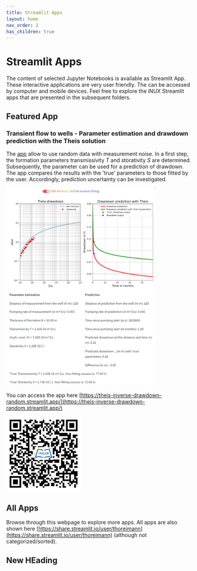 ```yaml
---
title: Streamlit Apps
layout: home
nav_order: 2
has_children: true
---
```


# Streamlit Apps

The content of selected Jupyter Notebooks is available as Streamlit App. These interactive applications are very user friendly. The can be accessed by computer and mobile devices. Feel free to explore the iNUX Streamlit apps that are presented in the subsequent folders.

## Featured App
### Transient flow to wells - Parameter estimation and drawdown prediction with the Theis solution

The [app](https://theis-inverse-drawdown-random.streamlit.app/) allow to use random data with measurement noise. In a first step, the formation parameters transmissivity _T_ and storativity _S_ are determined. Subsequently, the parameter can be used for a prediction of drawdown. The app compares the results with the 'true' parameters to those fitted by the user. Accordingly, prediction uncertainty can be investigated. 

<img src="./assets/images/st/05/theis_invers_drawdown_random.png" alt="Screenshot of the app" width="400"/>

You can access the app here [https://theis-inverse-drawdown-random.streamlit.app/](https://theis-inverse-drawdown-random.streamlit.app/)

<img src="./assets/images/st/05/theis_invers_drawdown_random_QR.png" alt="QR code to access the app" width="200"/>

## All Apps 
Browse through this webpage to explore more apps. All apps are also shown here [https://share.streamlit.io/user/thoreimann](https://share.streamlit.io/user/thoreimann) (although not categorized/sorted).

## New HEading
